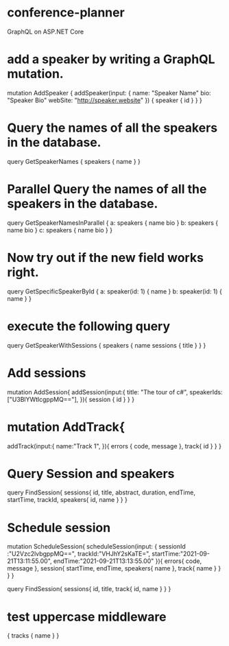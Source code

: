 # conference-planner

GraphQL on ASP.NET Core

# add a speaker by writing a GraphQL mutation.

mutation AddSpeaker {
addSpeaker(input: {
name: "Speaker Name"
bio: "Speaker Bio"
webSite: "http://speaker.website" }) {
speaker {
id
}
}
}

# Query the names of all the speakers in the database.

query GetSpeakerNames {
speakers {
name
}
}

# Parallel Query the names of all the speakers in the database.

query GetSpeakerNamesInParallel {
a: speakers {
name
bio
}
b: speakers {
name
bio
}
c: speakers {
name
bio
}
}

# Now try out if the new field works right.

query GetSpecificSpeakerById {
a: speaker(id: 1) {
name
}
b: speaker(id: 1) {
name
}
}

# execute the following query

query GetSpeakerWithSessions {
speakers {
name
sessions {
title
}
}
}

# Add sessions

mutation AddSession{
addSession(input:{
title: "The tour of c#",
speakerIds:["U3BlYWtlcgppMQ=="],
}){
session {
id
}
}
}

# mutation AddTrack{

addTrack(input:{
name:"Track 1",
}){
errors {
code,
message
},
track{
id
}
}
}

# Query Session and speakers

query FindSession{
sessions{
id,
title,
abstract,
duration,
endTime,
startTime,
trackId,
speakers{
id,
name
}
}
}

# Schedule session

mutation ScheduleSession{
scheduleSession(input: {
sessionId :"U2Vzc2lvbgppMQ==",
trackId:"VHJhY2sKaTE=",
startTime:"2021-09-21T13:11:55.00",
endTime:"2021-09-21T13:13:55.00"
}){
errors{
code,
message
},
session{
startTime,
endTime,
speakers{
name
},
track{
name
}
}
}
}

query FindSession{
sessions{
id,
title,
track{
id,
name
}
}
}

# test uppercase middleware

{
tracks {
name
}
}
